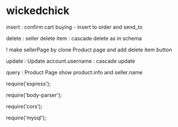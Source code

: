 # wickedchick

insert : confirm cart buying - insert to order and send_to

delete : seller delete item : cascade delete as in schema

  ! make sellerPage by clone Product page and add delete item button
  
update : Update account.username : cascade update

query : Product Page show product.info and seller.name

require('express');

require('body-parser');

require('cors');

require('mysql');
